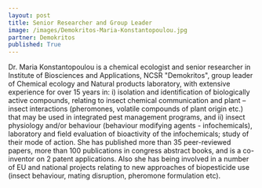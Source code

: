 ```yaml
---
layout: post
title: Senior Researcher and Group Leader
image: /images/Demokritos-Maria-Konstantopoulou.jpg 
partner: Demokritos
published: True	
---
```


Dr. Maria Konstantopoulou is a chemical ecologist and senior researcher in Institute of Biosciences and Applications, NCSR "Demokritos", group leader of Chemical ecology and Natural products laboratory, with extensive experience for over 15 years in: i) isolation and identification of biologically active compounds, relating to insect chemical communication and plant – insect interactions (pheromones, volatile compounds of plant origin etc.) that may be used in integrated pest management programs, and ii) insect physiology and/or behaviour (behaviour modifying agents - infochemicals), laboratory and field evaluation of bioactivity of the infochemicals; study of their mode of action. She has published more than 35 peer-reviewed papers, more than 100 publications in congress abstract books, and is a co-inventor on 2 patent applications. Also she has being involved in a number of EU and national projects relating to new approaches of biopesticide use (insect behaviour, mating disruption, pheromone formulation etc).
